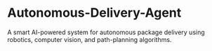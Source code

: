 # Autonomous-Delivery-Agent
A smart AI-powered system for autonomous package delivery using robotics, computer vision, and path-planning algorithms.
